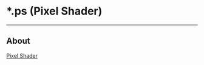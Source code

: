 # *.ps (Pixel Shader)

___

## About

[Pixel Shader](https://www.nvidia.com/en-us/drivers/feature-pixelshader/)
